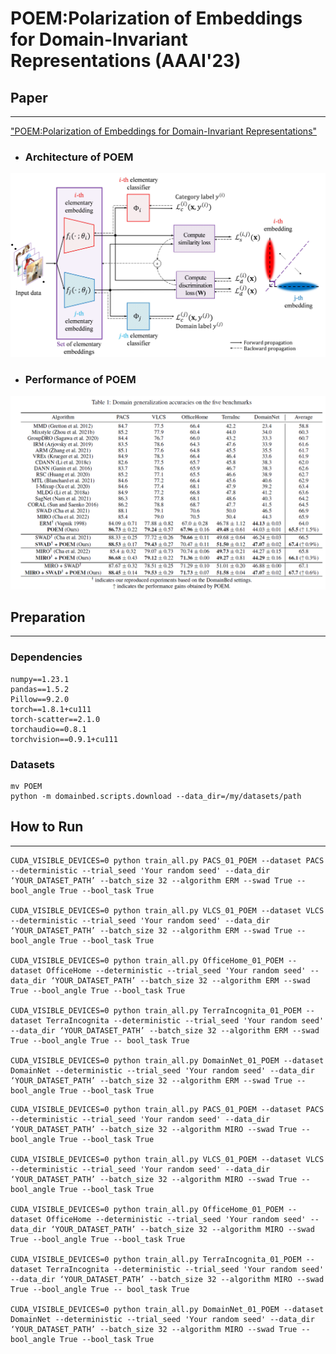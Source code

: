 # POEM:Polarization of Embeddings for Domain-Invariant Representations (AAAI'23)


## Paper
---
["POEM:Polarization of Embeddings for Domain-Invariant Representations"]()

- ### Architecture of POEM
![alt text](https://github.com/JoSangYoung/Official-POEM/blob/main/resources/Architecture_of_POEM.PNG?raw=true)


- ### Performance of POEM
![alt text](https://github.com/JoSangYoung/Official-POEM/blob/main/resources/Performance.PNG?raw=true)

## Preparation
---
### Dependencies

```
numpy==1.23.1
pandas==1.5.2
Pillow==9.2.0
torch==1.8.1+cu111
torch-scatter==2.1.0
torchaudio==0.8.1
torchvision==0.9.1+cu111
```

### Datasets
```
mv POEM
python -m domainbed.scripts.download --data_dir=/my/datasets/path
```

## How to Run
---
```
CUDA_VISIBLE_DEVICES=0 python train_all.py PACS_01_POEM --dataset PACS --deterministic --trial_seed 'Your random seed' --data_dir ‘YOUR_DATASET_PATH’ --batch_size 32 --algorithm ERM --swad True --bool_angle True --bool_task True

CUDA_VISIBLE_DEVICES=0 python train_all.py VLCS_01_POEM --dataset VLCS --deterministic --trial_seed 'Your random seed' --data_dir ‘YOUR_DATASET_PATH’ --batch_size 32 --algorithm ERM --swad True --bool_angle True --bool_task True

CUDA_VISIBLE_DEVICES=0 python train_all.py OfficeHome_01_POEM --dataset OfficeHome --deterministic --trial_seed 'Your random seed' --data_dir ‘YOUR_DATASET_PATH’ --batch_size 32 --algorithm ERM --swad True --bool_angle True --bool_task True

CUDA_VISIBLE_DEVICES=0 python train_all.py TerraIncognita_01_POEM --dataset TerraIncognita --deterministic --trial_seed 'Your random seed' --data_dir ‘YOUR_DATASET_PATH’ --batch_size 32 --algorithm ERM --swad True --bool_angle True -- bool_task True

CUDA_VISIBLE_DEVICES=0 python train_all.py DomainNet_01_POEM --dataset DomainNet --deterministic --trial_seed 'Your random seed' --data_dir ‘YOUR_DATASET_PATH’ --batch_size 32 --algorithm ERM --swad True --bool_angle True --bool_task True
```


```
CUDA_VISIBLE_DEVICES=0 python train_all.py PACS_01_POEM --dataset PACS --deterministic --trial_seed 'Your random seed' --data_dir ‘YOUR_DATASET_PATH’ --batch_size 32 --algorithm MIRO --swad True --bool_angle True --bool_task True

CUDA_VISIBLE_DEVICES=0 python train_all.py VLCS_01_POEM --dataset VLCS --deterministic --trial_seed 'Your random seed' --data_dir ‘YOUR_DATASET_PATH’ --batch_size 32 --algorithm MIRO --swad True --bool_angle True --bool_task True

CUDA_VISIBLE_DEVICES=0 python train_all.py OfficeHome_01_POEM --dataset OfficeHome --deterministic --trial_seed 'Your random seed' --data_dir ‘YOUR_DATASET_PATH’ --batch_size 32 --algorithm MIRO --swad True --bool_angle True --bool_task True

CUDA_VISIBLE_DEVICES=0 python train_all.py TerraIncognita_01_POEM --dataset TerraIncognita --deterministic --trial_seed 'Your random seed' --data_dir ‘YOUR_DATASET_PATH’ --batch_size 32 --algorithm MIRO --swad True --bool_angle True -- bool_task True

CUDA_VISIBLE_DEVICES=0 python train_all.py DomainNet_01_POEM --dataset DomainNet --deterministic --trial_seed 'Your random seed' --data_dir ‘YOUR_DATASET_PATH’ --batch_size 32 --algorithm MIRO --swad True --bool_angle True --bool_task True
```